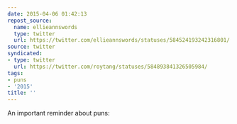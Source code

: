 ```yaml
---
date: 2015-04-06 01:42:13
repost_source:
  name: ellieannswords
  type: twitter
  url: https://twitter.com/ellieannswords/statuses/584524193242316801/
source: twitter
syndicated:
- type: twitter
  url: https://twitter.com/roytang/statuses/584893841326505984/
tags:
- puns
- '2015'
title: ''
---
```


An important reminder about puns: